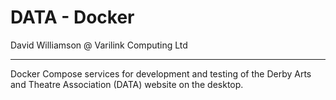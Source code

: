 # DATA - Docker

David Williamson @ Varilink Computing Ltd

------

Docker Compose services for development and testing of the Derby Arts and Theatre Association (DATA) website on the desktop.